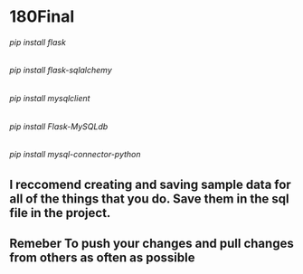 # 180Final
###### pip install flask
###### pip install flask-sqlalchemy
###### pip install mysqlclient
###### pip install Flask-MySQLdb
###### pip install mysql-connector-python
###### 
###### 
## I reccomend creating and saving sample data for all of the things that you do. Save them in the sql file in the project.
##
##
## Remeber To push your changes and pull changes from others as often as possible
